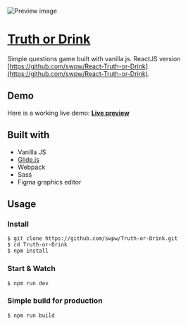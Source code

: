 ![Preview image](https://i.imgur.com/xCgbWWS.png)

# [Truth or Drink](https://naughty-sinoussi-4eccd4.netlify.app/)
Simple questions game built with vanilla js. ReactJS version [https://github.com/swpw/React-Truth-or-Drink](https://github.com/swpw/React-Truth-or-Drink).

## Demo
Here is a working live demo: **[Live preview](https://naughty-sinoussi-4eccd4.netlify.app/)**

## Built with
- Vanilla JS
- [Glide.js](https://glidejs.com/)
- Webpack
- Sass
- Figma graphics editor

## Usage

### Install
```
$ git clone https://github.com/swpw/Truth-or-Drink.git
$ cd Truth-or-Drink
$ npm install
```

### Start & Watch
```
$ npm run dev
```

### Simple build for production
```
$ npm run build
```
